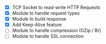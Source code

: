 - [x] TCP Socket to read-write HTTP Requests
- [x] Module to handle request types
- [x] Module to build response
- [x] Add Keep-Alive feature
- [ ] Module to handle compression (GZip / Br)
- [ ] Module to handle SSL connection